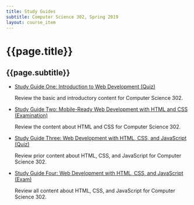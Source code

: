 ```yaml
---
title: Study Guides
subtitle: Computer Science 302, Spring 2019
layout: course_item
---
```


# {{page.title}}
## {{page.subtitle}}

<ul>

<li><a href="https://github.com/Allegheny-Computer-Science-302-S2019/cs302-S2019-sheets/releases/download/cs302S2019_sheets-14.0.2/cs302S2019_studyguide_quiz01.pdf">Study Guide One: Introduction to Web Development
(Quiz)</a> <p>Review the basic and introductory content for Computer Science
302.</p>

<li><a href="https://github.com/Allegheny-Computer-Science-302-S2019/cs302-S2019-sheets/releases/download/cs302S2019_sheets-17.0.0/cs302S2019_studyguide_exam01.pdf">Study Guide Two: Mobile-Ready Web Development with HTML and CSS
(Examination)</a> <p>Review the content about HTML and CSS for Computer Science
302.</p>

<li><a href="https://github.com/Allegheny-Computer-Science-302-S2019/cs302-S2019-sheets/releases/download/cs302S2019_sheets-19.0.0/cs302S2019_studyguide_quiz02.pdf">Study Guide Three: Web Development with HTML, CSS, and JavaScript
(Quiz)</a> <p>Review prior content about HTML, CSS, and JavaScript for Computer Science
302.</p>

<li><a href="https://github.com/Allegheny-Computer-Science-302-S2019/cs302-S2019-sheets/releases/download/cs302S2019_sheets-21.0.0/cs302S2019_studyguide_exam02.pdf">Study Guide Four: Web Development with HTML, CSS, and JavaScript
(Exam)</a> <p>Review all content about HTML, CSS, and JavaScript for Computer Science
302.</p>

</ul>
